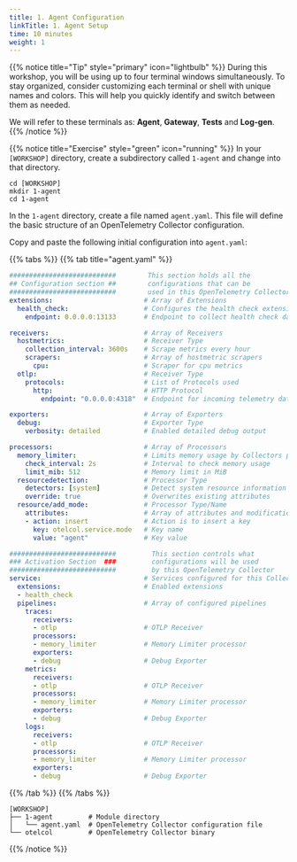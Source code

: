 ```yaml
---
title: 1. Agent Configuration
linkTitle: 1. Agent Setup
time: 10 minutes
weight: 1
---
```


{{% notice title="Tip" style="primary" icon="lightbulb" %}}
During this workshop, you will be using up to four terminal windows simultaneously. To stay organized, consider customizing each terminal or shell with unique names and colors. This will help you quickly identify and switch between them as needed.

We will refer to these terminals as: **Agent**, **Gateway**, **Tests** and **Log-gen**.
{{% /notice %}}

{{% notice title="Exercise" style="green" icon="running" %}}
In your `[WORKSHOP]` directory, create a subdirectory called `1-agent` and change into that directory.

```text
cd [WORKSHOP]
mkdir 1-agent
cd 1-agent
```

In the `1-agent` directory, create a file named `agent.yaml`. This file will define the basic structure of an OpenTelemetry Collector configuration.

Copy and paste the following initial configuration into `agent.yaml`:

{{% tabs %}}
{{% tab title="agent.yaml" %}}

```yaml
###########################        This section holds all the
## Configuration section ##        configurations that can be 
###########################        used in this OpenTelemetry Collector
extensions:                       # Array of Extensions
  health_check:                   # Configures the health check extension
    endpoint: 0.0.0.0:13133       # Endpoint to collect health check data

receivers:                        # Array of Receivers
  hostmetrics:                    # Receiver Type
    collection_interval: 3600s    # Scrape metrics every hour
    scrapers:                     # Array of hostmetric scrapers
      cpu:                        # Scraper for cpu metrics
  otlp:                           # Receiver Type
    protocols:                    # List of Protocols used 
      http:                       # HTTP Protocol
        endpoint: "0.0.0.0:4318"  # Endpoint for incoming telemetry data

exporters:                        # Array of Exporters
  debug:                          # Exporter Type
    verbosity: detailed           # Enabled detailed debug output

processors:                       # Array of Processors
  memory_limiter:                 # Limits memory usage by Collectors pipeline
    check_interval: 2s            # Interval to check memory usage
    limit_mib: 512                # Memory limit in MiB
  resourcedetection:              # Processor Type
    detectors: [system]           # Detect system resource information
    override: true                # Overwrites existing attributes
  resource/add_mode:              # Processor Type/Name
    attributes:                   # Array of attributes and modifications
    - action: insert              # Action is to insert a key
      key: otelcol.service.mode   # Key name
      value: "agent"              # Key value

###########################         This section controls what
### Activation Section  ###         configurations will be used
###########################         by this OpenTelemetry Collector
service:                          # Services configured for this Collector
  extensions:                     # Enabled extensions
  - health_check
  pipelines:                      # Array of configured pipelines
    traces:
      receivers:
      - otlp                      # OTLP Receiver
      processors:
      - memory_limiter            # Memory Limiter processor
      exporters:
      - debug                     # Debug Exporter
    metrics:
      receivers:
      - otlp                      # OTLP Receiver
      processors:
      - memory_limiter            # Memory Limiter processor
      exporters:
      - debug                     # Debug Exporter
    logs:
      receivers:
      - otlp                      # OTLP Receiver
      processors:
      - memory_limiter            # Memory Limiter processor
      exporters:
      - debug                     # Debug Exporter
```

{{% /tab %}}
{{% /tabs %}}

```text { title="Updated Directory Structure" }
[WORKSHOP]
├── 1-agent         # Module directory
│   └── agent.yaml  # OpenTelemetry Collector configuration file
└── otelcol         # OpenTelemetry Collector binary
```

{{% /notice %}}
